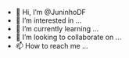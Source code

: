 - 👋 Hi, I’m @JuninhoDF
- 👀 I’m interested in ...
- 🌱 I’m currently learning ...
- 💞️ I’m looking to collaborate on ...
- 📫 How to reach me ...

<!---
JuninhoDF/JuninhoDF is a ✨ special ✨ repository because its `README.md` (this file) appears on your GitHub profile.
You can click the Preview link to take a look at your changes.
--->
